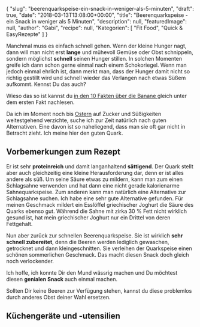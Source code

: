 {
    "slug": "beerenquarkspeise-ein-snack-in-weniger-als-5-minuten",
    "draft": true,
    "date": "2018-03-13T13:08:00+00:00",
    "title": "Beerenquarkspeise - ein Snack in weniger als 5 Minuten",
    "description": null,
    "featuredImage": null,
    "author": "Gabi",
    "recipe": null,
    "Kategorien": [
        "Fit Food",
        "Quick & EasyRezepte"
    ]
}

Manchmal muss es einfach schnell gehen. Wenn der kleine Hunger nagt, dann will man nicht erst **lange** und mühevoll Gemüse oder Obst schnippeln, sondern möglichst **schnell** seinen Hunger stillen. In solchen Momenten greife ich dann schon gerne einmal nach einem Schokoriegel. Wenn man jedoch einmal ehrlich ist, dann merkt man, dass der Hunger damit nicht so richtig gestillt wird und schnell wieder das Verlangen nach etwas Süßem aufkommt. Kennst Du das auch?

Wieso das so ist kannst du [in den 10 Fakten über die Banane ](https://kochfokus.de/artikel/10-fakten-ueber-die-banane/ "hier") gleich unter dem ersten Fakt nachlesen.

Da ich im Moment noch bis [Ostern](https://kochfokus.de/artikel/sieben-motivationshilfen-wie-man-die-fastenzeit-durchhaelt/ "Ostern") auf Zucker und Süßigkeiten weitestgehend verzichte, suche ich zur Zeit natürlich nach guten Alternativen. Eine davon ist so naheliegend, dass man sie oft gar nicht in Betracht zieht. Ich meine hier den guten Quark.

## Vorbemerkungen zum Rezept

 Er ist sehr **proteinreich** und damit langanhaltend **sättigend**. Der Quark stellt aber auch gleichzeitig eine kleine Herausforderung dar, denn er ist alles andere als süß. Um seine Säure etwas zu mildern, kann man zum einen  Schlagsahne verwenden und hat dann eine nicht gerade kalorienarme Sahnequarkspeise. Zum anderen kann man natürlich eine Alternative zur Schlagsahne suchen. Ich habe eine sehr gute Alternative gefunden. Für meinen Geschmack mildert ein Esslöffel griechischer Joghurt die Säure des Quarks ebenso gut. Während die Sahne mit zirka 30 % Fett nicht wirklich gesund ist, hat mein griechischer Joghurt nur ein Drittel von deren Fettgehalt.


Nun aber zurück zur schnellen Beerenquarkspeise. Sie ist wirklich **sehr schnell zubereitet**, denn die Beeren werden lediglich gewaschen, getrocknet und dann kleingeschnitten. Sie verleihen der Quarkspeise einen schönen sommerlichen Geschmack. Das macht diesen Snack doch gleich noch verlockender.

Ich hoffe, ich konnte Dir den Mund wässrig machen und Du möchtest diesen **genialen Snack** auch einmal machen.

Sollten Dir keine Beeren zur Verfügung stehen, kannst du diese problemlos durch anderes Obst deiner Wahl ersetzen.

## Küchengeräte und -utensilien